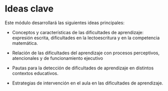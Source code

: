 # Ideas clave

Este módulo desarrollará las siguientes ideas principales:

*   Conceptos y características de las dificultades de aprendizaje: expresión escrita, dificultades en la lectoescritura y en la competencia matemática.
    
*   Relación de las dificultades del aprendizaje con procesos perceptivos, atencionales y de funcionamiento ejecutivo
    
*   Pautas para la detección de dificultades de aprendizaje en distintos contextos educativos.
    
*   Estrategias de intervención en el aula en las dificultades de aprendizaje.